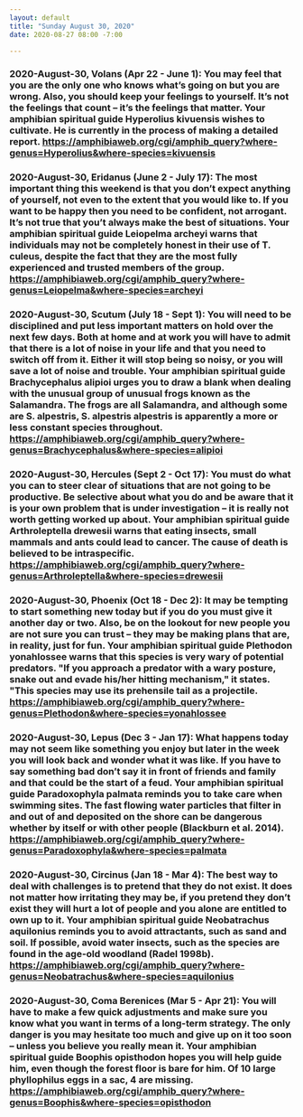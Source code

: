 ```yaml
---
layout: default
title: "Sunday August 30, 2020"
date: 2020-08-27 08:00 -7:00

---
```



### 2020-August-30, Volans (Apr 22 - June 1): You may feel that you are the only one who knows what’s going on but you are wrong. Also, you should keep your feelings to yourself. It’s not the feelings that count – it’s the feelings that matter. Your amphibian spiritual guide Hyperolius kivuensis wishes to cultivate. He is currently in the process of making a detailed report. https://amphibiaweb.org/cgi/amphib_query?where-genus=Hyperolius&where-species=kivuensis
### 2020-August-30, Eridanus (June 2 - July 17): The most important thing this weekend is that you don’t expect anything of yourself, not even to the extent that you would like to. If you want to be happy then you need to be confident, not arrogant. It’s not true that you’t always make the best of situations. Your amphibian spiritual guide Leiopelma archeyi warns that individuals may not be completely honest in their use of T. culeus, despite the fact that they are the most fully experienced and trusted members of the group. https://amphibiaweb.org/cgi/amphib_query?where-genus=Leiopelma&where-species=archeyi
### 2020-August-30, Scutum (July 18 - Sept 1): You will need to be disciplined and put less important matters on hold over the next few days. Both at home and at work you will have to admit that there is a lot of noise in your life and that you need to switch off from it. Either it will stop being so noisy, or you will save a lot of noise and trouble. Your amphibian spiritual guide Brachycephalus alipioi urges you to draw a blank when dealing with the unusual group of unusual frogs known as the Salamandra. The frogs are all Salamandra, and although some are S. alpestris, S. alpestris alpestris is apparently a more or less constant species throughout. https://amphibiaweb.org/cgi/amphib_query?where-genus=Brachycephalus&where-species=alipioi
### 2020-August-30, Hercules (Sept 2 - Oct 17): You must do what you can to steer clear of situations that are not going to be productive. Be selective about what you do and be aware that it is your own problem that is under investigation – it is really not worth getting worked up about. Your amphibian spiritual guide Arthroleptella drewesii warns that eating insects, small mammals and ants could lead to cancer.  The cause of death is believed to be intraspecific. https://amphibiaweb.org/cgi/amphib_query?where-genus=Arthroleptella&where-species=drewesii
### 2020-August-30, Phoenix (Oct 18 - Dec 2): It may be tempting to start something new today but if you do you must give it another day or two. Also, be on the lookout for new people you are not sure you can trust – they may be making plans that are, in reality, just for fun. Your amphibian spiritual guide Plethodon yonahlossee warns that this species is very wary of potential predators. "If you approach a predator with a wary posture, snake out and evade his/her hitting mechanism," it states. "This species may use its prehensile tail as a projectile. https://amphibiaweb.org/cgi/amphib_query?where-genus=Plethodon&where-species=yonahlossee
### 2020-August-30, Lepus (Dec 3 - Jan 17): What happens today may not seem like something you enjoy but later in the week you will look back and wonder what it was like. If you have to say something bad don’t say it in front of friends and family and that could be the start of a feud. Your amphibian spiritual guide Paradoxophyla palmata reminds you to take care when swimming sites. The fast flowing water particles that filter in and out of and deposited on the shore can be dangerous whether by itself or with other people (Blackburn et al. 2014). https://amphibiaweb.org/cgi/amphib_query?where-genus=Paradoxophyla&where-species=palmata
### 2020-August-30, Circinus (Jan 18 - Mar 4): The best way to deal with challenges is to pretend that they do not exist. It does not matter how irritating they may be, if you pretend they don’t exist they will hurt a lot of people and you alone are entitled to own up to it. Your amphibian spiritual guide Neobatrachus aquilonius reminds you to avoid attractants, such as sand and soil. If possible, avoid water insects, such as the species are found in the age-old woodland (Radel 1998b). https://amphibiaweb.org/cgi/amphib_query?where-genus=Neobatrachus&where-species=aquilonius
### 2020-August-30, Coma Berenices (Mar 5 - Apr 21): You will have to make a few quick adjustments and make sure you know what you want in terms of a long-term strategy. The only danger is you may hesitate too much and give up on it too soon – unless you believe you really mean it. Your amphibian spiritual guide Boophis opisthodon hopes you will help guide him, even though the forest floor is bare for him. Of 10 large phyllophilus eggs in a sac, 4 are missing. https://amphibiaweb.org/cgi/amphib_query?where-genus=Boophis&where-species=opisthodon
